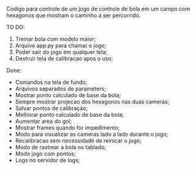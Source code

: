 Codigo para controle de um jogo de controle de bola em um campo com hexagonos que mostram o caminho a ser percorrido.


TO DO:
1. Treinar bola com modelo maior;
7. Arquivo app.py para chamar o jogo;
8. Poder sair do jogo em qualquer tela;
9. Destruir tela de calibracao apos o uso;

Done:

* Comandos na tela de fundo;
* Arquivos separados de parameters;
* Mostrar ponto calculado de base da bola;
* Sempre mostrar projecao dos hexagonos nas duas cameras;
* Salvar pontos de calibração;
* Melhorar ponto calculado de base da bola;
* Aumentar area do gol;
* Mostrar frames quando for impedimento;
* Modo para visualizar as cameras lado a lado durante o jogo;
* Recalibracao sem necessidade de reinicar o jogo; 
* Modo de rastrear a bola no tablado;
* Modo jogo com pontos;
* Logs no servidor de logs;
